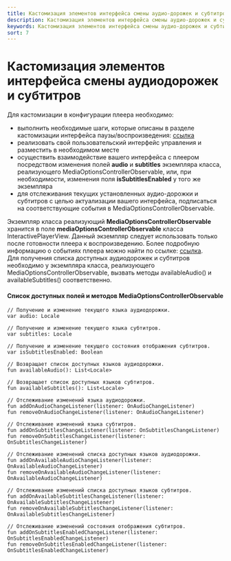 ```yaml
---
title: Кастомизация элементов интерфейса смены аудио-дорожек и субтитров
description: Кастомизация элементов интерфейса смены аудио-дорожек и субтитров
keywords: Кастомизация элементов интерфейса смены аудио-дорожек и субтитров
sort: 7
---
```


# Кастомизация элементов интерфейса смены аудиодорожек и субтитров

Для кастомизации в конфигурации плеера необходимо:

- выполнить необходимые шаги, которые описаны в разделе кастомизации интерфейса паузы/воспроизведения: [ссылка](/sdk/android/06-play-pause-customization.md)
- реализовать свой пользовательский интерфейс управления и разместить в необходимом месте
- осуществить взаимодействие вашего интерфейса с плеером посредством изменения полей **audio** и **subtitles** экземпляра класса, реализующего
  MediaOptionsControllerObservable, или, при необходимости, изменения поля **isSubtitlesEnabled** у того же экземпляра
- для отслеживания текущих установленных аудио-дорожки и субтитров с целью актуализации вашего интерфейса, подписаться на
  соответствующие события в MediaOptionsControllerObservable.

Экземпляр класса реализующий **MediaOptionsControllerObservable** хранится в поле **mediaOptionsControllerObservable**
класса InteractivePlayerView.
Данный экземпляр следует использовать только после готовности плеера к воспроизведению. Более подробную информацию о
событиях плеера можно найти по ссылке: [ссылка](/sdk/android/04-player-events.md).  
Для получения списка доступных аудиодорожек и субтитров необходимо у экземпляра класса, реализующего
MediaOptionsControllerObservable, вызвать методы availableAudio() и availableSubtitles() соответственно.

#### Список доступных полей и методов **MediaOptionsControllerObservable**

```
// Получение и изменение текущего языка аудиодорожки.
var audio: Locale

// Получение и изменение текущего языка субтитров.
var subtitles: Locale

// Получение и изменение текущего состояния отображения субтитров.
var isSubtitlesEnabled: Boolean

// Возвращает список доступных языков аудиодорожки.
fun availableAudio(): List<Locale>

// Возвращает список доступных языков субтитров.
fun availableSubtitles(): List<Locale>

// Отслеживание изменений языка аудиодорожки.
fun addOnAudioChangeListener(listener: OnAudioChangeListener)
fun removeOnAudioChangeListener(listener: OnAudioChangeListener)

// Отслеживание изменений языка субтитров.
fun addOnSubtitlesChangeListener(listener: OnSubtitlesChangeListener)
fun removeOnSubtitlesChangeListener(listener: OnSubtitlesChangeListener)

// Отслеживание изменений списка доступных языков аудиодорожки.
fun addOnAvailableAudioChangeListener(listener: OnAvailableAudioChangeListener)
fun removeOnAvailableAudioChangeListener(listener: OnAvailableAudioChangeListener)

// Отслеживание изменений списка доступных языков субтитров.
fun addOnAvailableSubtitlesChangeListener(listener: OnAvailableSubtitlesChangeListener)
fun removeOnAvailableSubtitlesChangeListener(listener: OnAvailableSubtitlesChangeListener)

// Отслеживание изменений состояния отображения субтитров.
fun addOnSubtitlesEnabledChangeListener(listener: OnSubtitlesEnabledChangeListener)
fun removeOnSubtitlesEnabledChangeListener(listener: OnSubtitlesEnabledChangeListener)
```
